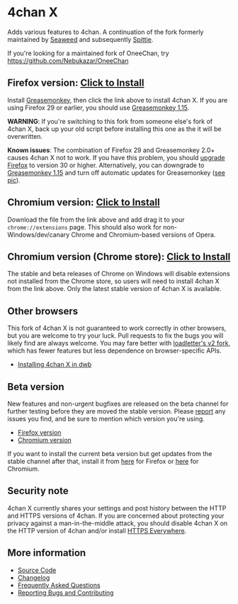 # 4chan X
Adds various features to 4chan.
A continuation of the fork formerly maintained by [Seaweed](https://github.com/seaweedchan/4chan-x) and subsequently [Spittie](https://github.com/Spittie/4chan-x).

If you're looking for a maintained fork of OneeChan, try
https://github.com/Nebukazar/OneeChan

## Firefox version: [Click to Install](https://ccd0.github.io/4chan-x/builds/4chan-X.user.js)
Install [Greasemonkey](https://addons.mozilla.org/en-US/firefox/addon/greasemonkey/), then click the link above to install 4chan X. If you are using Firefox 29 or earlier, you should use [Greasemonkey 1.15](https://addons.mozilla.org/en-US/firefox/addon/greasemonkey/versions/#version-1.15).

**WARNING**:
If you're switching to this fork from someone else's fork of 4chan X, back up your old script before installing this one as the it will be overwritten.

**Known issues**:
The combination of Firefox 29 and Greasemonkey 2.0+ causes 4chan X not to work.
If you have this problem, you should [upgrade Firefox](http://www.mozilla.org/en-US/firefox/new/) to version 30 or higher.
Alternatively, you can downgrade to [Greasemonkey 1.15](https://addons.mozilla.org/en-US/firefox/addon/greasemonkey/versions/#version-1.15) and turn off automatic updates for Greasemonkey ([see pic](https://ccd0.github.io/4chan-x/img/2014-07-12_16-19-32.png)).

## Chromium version: [Click to Install](https://ccd0.github.io/4chan-x/builds/4chan-X.crx)
Download the file from the link above and add drag it to your `chrome://extensions` page.
This should also work for non-Windows/dev/canary Chrome and Chromium-based versions of Opera.

## Chromium version (Chrome store): [Click to Install](https://chrome.google.com/webstore/detail/4chan-x/ohnjgmpcibpbafdlkimncjhflgedgpam)
The stable and beta releases of Chrome on Windows will disable extensions not installed from the Chrome store, so users will need to install 4chan X from the link above.
Only the latest stable version of 4chan X is available.

## Other browsers
This fork of 4chan X is not guaranteed to work correctly in other browsers, but you are welcome to try your luck. Pull requests to fix the bugs you will likely find are always welcome. You may fare better with [loadletter's v2 fork](https://github.com/loadletter/4chan-x), which has fewer features but less dependence on browser-specific APIs.

- [Installing 4chan X in dwb](https://github.com/ccd0/4chan-x/wiki/Installing-4chan-X-in-dwb)

## Beta version
New features and non-urgent bugfixes are released on the beta channel for further testing before they are moved the stable version. Please [report](https://github.com/ccd0/4chan-x/issues) any issues you find, and be sure to mention which version you're using.
- [Firefox version](https://ccd0.github.io/4chan-x/builds/4chan-X-beta.user.js)
- [Chromium version](https://ccd0.github.io/4chan-x/builds/4chan-X-beta.crx)

If you want to install the current beta version but get updates from the stable channel after that, install it from [here](https://github.com/ccd0/4chan-x/raw/beta/builds/4chan-X.user.js) for Firefox or [here](https://github.com/ccd0/4chan-x/raw/beta/builds/4chan-X.crx) for Chromium.

## Security note
4chan X currently shares your settings and post history between the HTTP and HTTPS versions of 4chan. If you are concerned about protecting your privacy against a man-in-the-middle attack, you should disable 4chan X on the HTTP version of 4chan and/or install [HTTPS Everywhere](https://www.eff.org/https-everywhere).

## More information
- [Source Code](https://github.com/ccd0/4chan-x)
- [Changelog](https://github.com/ccd0/4chan-x/blob/master/CHANGELOG.md)
- [Frequently Asked Questions](https://github.com/ccd0/4chan-x/wiki/Frequently-Asked-Questions)
- [Reporting Bugs and Contributing](https://github.com/ccd0/4chan-x/blob/master/CONTRIBUTING.md)

